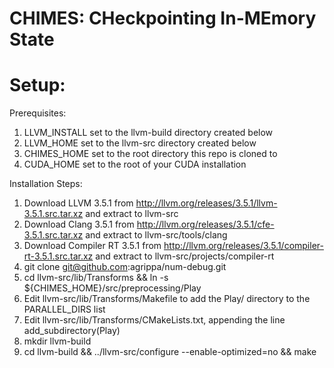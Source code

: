 CHIMES: CHeckpointing In-MEmory State
=========

Setup:
======

Prerequisites:
1. LLVM_INSTALL set to the llvm-build directory created below
2. LLVM_HOME set to the llvm-src directory created below
3. CHIMES_HOME set to the root directory this repo is cloned to
4. CUDA_HOME set to the root of your CUDA installation

Installation Steps:
1. Download LLVM 3.5.1 from http://llvm.org/releases/3.5.1/llvm-3.5.1.src.tar.xz and extract to llvm-src
2. Download Clang 3.5.1 from http://llvm.org/releases/3.5.1/cfe-3.5.1.src.tar.xz and extract to llvm-src/tools/clang
3. Download Compiler RT 3.5.1 from http://llvm.org/releases/3.5.1/compiler-rt-3.5.1.src.tar.xz and extract to llvm-src/projects/compiler-rt
4. git clone git@github.com:agrippa/num-debug.git
5. cd llvm-src/lib/Transforms && ln -s ${CHIMES_HOME}/src/preprocessing/Play
6. Edit llvm-src/lib/Transforms/Makefile to add the Play/ directory to the PARALLEL_DIRS list
7. Edit llvm-src/lib/Transforms/CMakeLists.txt, appending the line add_subdirectory(Play)
8. mkdir llvm-build
9. cd llvm-build && ../llvm-src/configure --enable-optimized=no && make
